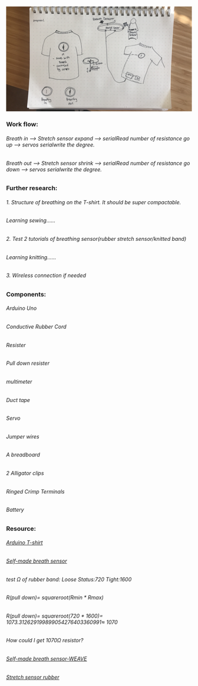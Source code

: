 
![](https://github.com/danqian/mechatronic-2019/blob/master/Final%20Project/Proposal/proposal.png)



### Work flow:
###### Breath in --> Stretch sensor expand --> serialRead number of resistance go up --> servos serialwrite the degree.

###### Breath out --> Stretch sensor shrink --> serialRead number of resistance go down --> servos serialwrite the degree.



### Further research:

###### 1. Structure of breathing on the T-shirt. It should be super compactable.
###### Learning sewing……
###### 2. Test 2 tutorials of breathing sensor(rubber stretch sensor/knitted band)
###### Learning knitting……
###### 3. Wireless connection if needed



### Components:

###### Arduino Uno

###### Conductive Rubber Cord

###### Resister

###### Pull down resister

###### multimeter

###### Duct tape

###### Servo

###### Jumper wires

###### A breadboard

###### 2 Alligator clips

###### Ringed Crimp Terminals

###### Battery



### Resource:

###### [Arduino T-shirt](https://create.arduino.cc/projecthub/Maddy/tv-tee-shirt-da8fb4?ref=tag&ref_id=wearables&offset=22)
###### [Self-made breath sensor](https://www.instructables.com/id/Quick-and-dirty-Respiration-Sensor/)
###### test Ω of rubber band: Loose Status:720 Tight:1600
###### R(pull down)= squareroot(Rmin * Rmax)
###### R(pull down)= squareroot(720 * 1600)= 1073.312629199899054276403360991≈ 1070
###### How could I get 1070Ω resistor?
###### [Self-made breath sensor-WEAVE](https://www.instructables.com/id/DIY-Breath-Sensor-with-Arduino-Conductive-Knitted-/)
###### [Stretch sensor rubber](https://www.adafruit.com/product/519)




